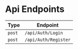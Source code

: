 
# Api Endpoints

| Type | Endpoint           |
|------|--------------------|
| `post` | `/api/Auth/Login`    |
| `post` | `/api/Auth/Register` |
